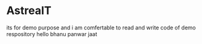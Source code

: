 # AstreaIT
its for demo purpose and i am comfertable to read and write code of demo respository
hello bhanu panwar jaat 